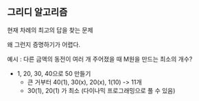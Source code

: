 ## 그리디 알고리즘

현재 차례의 최고의 답을 찾는 문제

왜 그런지 증명하기가 어렵다.

예시 : 다른 금액의 동전이 여러 개 주어졌을 때 M원을 만드는 최소의 개수?

- 1, 20, 30, 40으로 50 만들기
	- 큰 거부터 40(1), 30(x), 20(x), 1(10) -> 11개
	- 30(1), 20(1) 가 최소 (다이나믹 프로그래밍으로 풀 수 있음)

